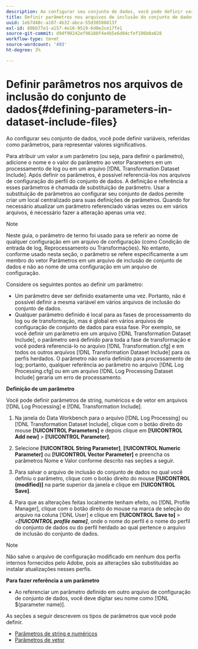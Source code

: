 ```yaml
---
description: Ao configurar seu conjunto de dados, você pode definir variáveis, referidas como parâmetros, para representar valores significativos.
title: Definir parâmetros nos arquivos de inclusão do conjunto de dados
uuid: 1eb7d48c-a107-4b32-abca-55d30586813f
exl-id: 80bb77e1-a157-4e16-9519-6d0e2ce17fe1
source-git-commit: d9df90242ef96188f4e4b5e6d04cfef196b0a628
workflow-type: tm+mt
source-wordcount: '493'
ht-degree: 3%

---
```


# Definir parâmetros nos arquivos de inclusão do conjunto de dados{#defining-parameters-in-dataset-include-files}

Ao configurar seu conjunto de dados, você pode definir variáveis, referidas como parâmetros, para representar valores significativos.

Para atribuir um valor a um parâmetro (ou seja, para definir o parâmetro), adicione o nome e o valor do parâmetro ao vetor Parameters em um processamento de log ou em um arquivo [!DNL Transformation Dataset Include]. Após definir os parâmetros, é possível referenciá-los nos arquivos de configuração do perfil do conjunto de dados. A definição e referência a esses parâmetros é chamada de substituição de parâmetro. Usar a substituição de parâmetros ao configurar seu conjunto de dados permite criar um local centralizado para suas definições de parâmetros. Quando for necessário atualizar um parâmetro referenciado várias vezes ou em vários arquivos, é necessário fazer a alteração apenas uma vez.

>[!NOTE]
>
>Neste guia, o parâmetro de termo foi usado para se referir ao nome de qualquer configuração em um arquivo de configuração (como Condição de entrada de log, Reprocessamento ou Transformações). No entanto, conforme usado nesta seção, o parâmetro se refere especificamente a um membro do vetor Parâmetros em um arquivo de inclusão de conjunto de dados e não ao nome de uma configuração em um arquivo de configuração.

Considere os seguintes pontos ao definir um parâmetro:

* Um parâmetro deve ser definido exatamente uma vez. Portanto, não é possível definir a mesma variável em vários arquivos de inclusão do conjunto de dados.
* Qualquer parâmetro definido é local para as fases de processamento do log ou de transformação, mas é global em vários arquivos de configuração de conjunto de dados para essa fase. Por exemplo, se você definir um parâmetro em um arquivo [!DNL Transformation Dataset Include], o parâmetro será definido para toda a fase de transformação e você poderá referenciá-lo no arquivo [!DNL Transformation.cfg] e em todos os outros arquivos [!DNL Transformation Dataset Include] para os perfis herdados. O parâmetro não seria definido para processamento de log; portanto, qualquer referência ao parâmetro no arquivo [!DNL Log Processing.cfg] ou em um arquivo [!DNL Log Processing Dataset Include] geraria um erro de processamento.

**Definição de um parâmetro**

Você pode definir parâmetros de string, numéricos e de vetor em arquivos [!DNL Log Processing] e [!DNL Transformation Include].

1. Na janela do Data Workbench para o arquivo [!DNL Log Processing] ou [!DNL Transformation Dataset Include], clique com o botão direito do mouse **[!UICONTROL Parameters]** e depois clique em **[!UICONTROL Add new]** > **[!UICONTROL Parameter]**.

1. Selecione **[!UICONTROL String Parameter]**, **[!UICONTROL Numeric Parameter]** ou **[!UICONTROL Vector Parameter]** e preencha os parâmetros Nome e Valor conforme descrito nas seções a seguir.

1. Para salvar o arquivo de inclusão do conjunto de dados no qual você definiu o parâmetro, clique com o botão direito do mouse **[!UICONTROL (modified)]** na parte superior da janela e clique em **[!UICONTROL Save]**.

1. Para que as alterações feitas localmente tenham efeito, no [!DNL Profile Manager], clique com o botão direito do mouse na marca de seleção do arquivo na coluna [!DNL User] e clique em **[!UICONTROL Save to]** > *&lt;**[!UICONTROL profile name]***, onde o nome do perfil é o nome do perfil do conjunto de dados ou do perfil herdado ao qual pertence o arquivo de inclusão do conjunto de dados.

>[!NOTE]
>
>Não salve o arquivo de configuração modificado em nenhum dos perfis internos fornecidos pelo Adobe, pois as alterações são substituídas ao instalar atualizações nesses perfis.

**Para fazer referência a um parâmetro**

* Ao referenciar um parâmetro definido em outro arquivo de configuração de conjunto de dados, você deve digitar seu nome como [!DNL $(parameter name)].

As seções a seguir descrevem os tipos de parâmetros que você pode definir.

* [Parâmetros de string e numéricos](../../../../home/c-dataset-const-proc/c-dataset-inc-files/c-def-param-dataset-inc-files/c-string-num-param.md#concept-14f391ce107c4a3dad827ec7967f1080)
* [Parâmetros de vetor](../../../../home/c-dataset-const-proc/c-dataset-inc-files/c-def-param-dataset-inc-files/c-vector-param.md#concept-adb42a5474e245a9996d0aa8d5d522d0)

